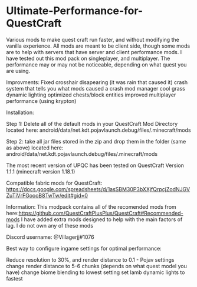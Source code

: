 # Ultimate-Performance-for-QuestCraft
Various mods to make quest craft run faster, and without modifying the vanilla experience. All mods are meant to be client side, though some mods are to help with servers that have server and client performance mods. I have tested out this mod pack on singleplayer, and multiplayer. The performance may or may not be noticeable, depending on what quest you are using.  

Improvments:
Fixed crosshair disapearing (it was rain that caused it)
crash system that tells you what mods caused a crash
mod manager
cool grass
dynamic lighting
optimized chests/block entities
improved multiplayer performance (using krypton)

Installation:

Step 1:
Delete all of the default mods in your QuestCraft Mod Directory located here: android/data/net.kdt.pojavlaunch.debug/files/.minecraft/mods

Step 2:
take all jar files stored in the zip and drop them in the folder (same as above) located here: android/data/net.kdt.pojavlaunch.debug/files/.minecraft/mods

The most recent version of UPQC has been tested on QuestCraft Version 1.1.1
(minecraft version 1.18.1) 

Compatible fabric mods for QuestCraft: https://docs.google.com/spreadsheets/d/1asSBM30P3bXXjfQrpcjZodNJGVZuTiVrFGoooB8TwTw/edit#gid=0

Information:
This modpack contains all of the recomended mods from here:https://github.com/QuestCraftPlusPlus/QuestCraft#Recommended-mods
I have added extra mods designed to help with the main factors of lag.
I do not own any of these mods



Discord username: @Villagerjj#1076


Best way to configure ingame settings for optimal performance:

Reduce resolution to 30%, and render distance to 0.1 - Pojav settings
change render distance to 5-6 chunks (depends on what quest model you have)
change biome blending to lowest setting
set lamb dynamic lights to fastest

